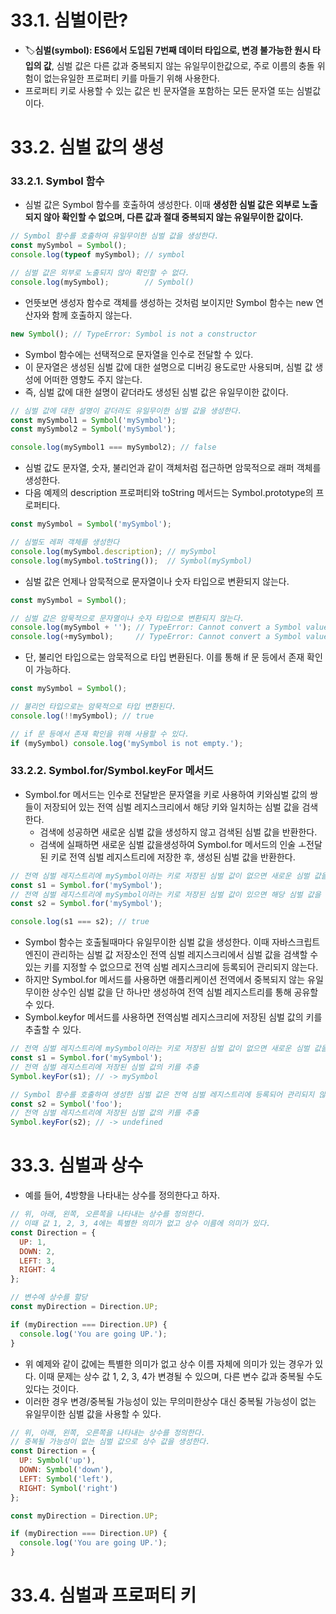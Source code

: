 # 33.1. 심벌이란?
- 🏷️**심벌(symbol): ES6에서 도입된 7번째 데이터 타입으로, 변경 불가능한 원시 타입의 값**, 심벌 값은 다른 값과 중복되지 않는 유일무이한값으로, 주로 이름의 충돌 위험이 없는유일한 프로퍼티 키를 마들기 위해 사용한다.
- 프로퍼티 키로 사용할 수 있는 값은 빈 문자열을 포함하는 모든 문자열 또는 심벌값이다.

# 33.2. 심벌 값의 생성
### 33.2.1. Symbol 함수
- 심벌 값은 Symbol 함수를 호출하여 생성한다. 이때 **생성한 심벌 값은 외부로 노출되지 않아 확인할 수 없으며, 다른 값과 절대 중복되지 않는 유일무이한 값이다.**
```javascript
// Symbol 함수를 호출하여 유일무이한 심벌 값을 생성한다.
const mySymbol = Symbol();
console.log(typeof mySymbol); // symbol

// 심벌 값은 외부로 노출되지 않아 확인할 수 없다.
console.log(mySymbol);        // Symbol()
```
- 언뜻보면 생성자 함수로 객체를 생성하는 것처럼 보이지만 Symbol 함수는 new 연산자와 함께 호출하지 않는다.
```javascript
new Symbol(); // TypeError: Symbol is not a constructor
```
- Symbol 함수에는 선택적으로 문자열을 인수로 전달할 수 있다.
- 이 문자열은 생성된 심벌 값에 대한 설명으로 디버깅 용도로만 사용되며, 심벌 값 생성에 어떠한 영향도 주지 않는다.
- 즉, 심벌 값에 대한 설명이 같더라도 생성된 심벌 값은 유일무이한 값이다.
```javascript
// 심벌 값에 대한 설명이 같더라도 유일무이한 심벌 값을 생성한다.
const mySymbol1 = Symbol('mySymbol');
const mySymbol2 = Symbol('mySymbol');

console.log(mySymbol1 === mySymbol2); // false
```
- 심벌 값도 문자열, 숫자, 불리언과 같이 객체처럼 접근하면 암묵적으로 래퍼 객체를 생성한다.
- 다음 예제의 description 프로퍼티와 toString 메서드는 Symbol.prototype의 프로퍼티다.
```javascript
const mySymbol = Symbol('mySymbol');

// 심벌도 레퍼 객체를 생성한다
console.log(mySymbol.description); // mySymbol
console.log(mySymbol.toString());  // Symbol(mySymbol)
```
- 심벌 값은 언제나 암묵적으로 문자열이나 숫자 타입으로 변환되지 않는다.
```javascript
const mySymbol = Symbol();

// 심벌 값은 암묵적으로 문자열이나 숫자 타입으로 변환되지 않는다.
console.log(mySymbol + ''); // TypeError: Cannot convert a Symbol value to a string
console.log(+mySymbol);     // TypeError: Cannot convert a Symbol value to a number
```
- 단, 불리언 타입으로는 암묵적으로 타입 변환된다. 이를 통해 if 문 등에서 존재 확인이 가능하다.
```javascript
const mySymbol = Symbol();

// 불리언 타입으로는 암묵적으로 타입 변환된다.
console.log(!!mySymbol); // true

// if 문 등에서 존재 확인을 위해 사용할 수 있다.
if (mySymbol) console.log('mySymbol is not empty.');
```

### 33.2.2. Symbol.for/Symbol.keyFor 메서드
- Symbol.for 메서드는 인수로 전달받은 문자열을 키로 사용하여 키와심벌 값의 쌍들이 저장되어 있는 전역 심벌 레지스크리에서 해당 키와 일치하는 심벌 값을 검색한다.
  - 검색에 성공하면 새로운 심벌 값을 생성하지 않고 검색된 심벌 값을 반환한다.
  - 검색에 실패하면 새로운 심벌 값을생성하여 Symbol.for 메서드의 인술 ㅗ전달된 키로 전역 심벌 레지스트리에 저장한 후, 생성된 심벌 값을 반환한다.
```javascript
// 전역 심벌 레지스트리에 mySymbol이라는 키로 저장된 심벌 값이 없으면 새로운 심벌 값을 생성
const s1 = Symbol.for('mySymbol');
// 전역 심벌 레지스트리에 mySymbol이라는 키로 저장된 심벌 값이 있으면 해당 심벌 값을 반환
const s2 = Symbol.for('mySymbol');

console.log(s1 === s2); // true
```
- Symbol 함수는 호출될때마다 유일무이한 심벌 값을 생성한다. 이때 자바스크립트 엔진이 관리하는 심벌 값 저장소인 전역 심벌 레지스크리에서 심벌 값을 검색할 수 있는 키를 지정할 수 없으므로 전역 심벌 레지스크리에 등록되어 관리되지 않는다.
- 하지만 Symbol.for 메서드를 사용하면 애플리케이션 전역에서 중복되지 않는 유일무이한 상수인 심벌 값을 단 하나만 생성하여 전역 심벌 레지스트리를 통해 공유할 수 있다.
- Symbol.keyfor 메서드를 사용하면 전역심벌 레지스크리에 저장된 심벌 값의 키를 추출할 수 있다.
```javascript
// 전역 심벌 레지스트리에 mySymbol이라는 키로 저장된 심벌 값이 없으면 새로운 심벌 값을 생성
const s1 = Symbol.for('mySymbol');
// 전역 심벌 레지스트리에 저장된 심벌 값의 키를 추출
Symbol.keyFor(s1); // -> mySymbol

// Symbol 함수를 호출하여 생성한 심벌 값은 전역 심벌 레지스트리에 등록되어 관리되지 않는다.
const s2 = Symbol('foo');
// 전역 심벌 레지스트리에 저장된 심벌 값의 키를 추출
Symbol.keyFor(s2); // -> undefined
```

# 33.3. 심벌과 상수
- 예를 들어, 4방향을 나타내는 상수를 정의한다고 하자.
```javascript
// 위, 아래, 왼쪽, 오른쪽을 나타내는 상수를 정의한다.
// 이때 값 1, 2, 3, 4에는 특별한 의미가 없고 상수 이름에 의미가 있다.
const Direction = {
  UP: 1,
  DOWN: 2,
  LEFT: 3,
  RIGHT: 4
};

// 변수에 상수를 할당
const myDirection = Direction.UP;

if (myDirection === Direction.UP) {
  console.log('You are going UP.');
}
```
- 위 예제와 같이 값에는 특별한 의미가 없고 상수 이름 자체에 의미가 있는 경우가 있다. 이때 문제는 상수 값 1, 2, 3, 4가 변경될 수 있으며, 다른 변수 값과 중복될 수도 있다는 것이다.
- 이러한 경우 변경/중복될 가능성이 있는 무의미한상수 대신 중복될 가능성이 없는 유일무이한 심벌 값을 사용할 수 있다.
```javascript
// 위, 아래, 왼쪽, 오른쪽을 나타내는 상수를 정의한다.
// 중복될 가능성이 없는 심벌 값으로 상수 값을 생성한다.
const Direction = {
  UP: Symbol('up'),
  DOWN: Symbol('down'),
  LEFT: Symbol('left'),
  RIGHT: Symbol('right')
};

const myDirection = Direction.UP;

if (myDirection === Direction.UP) {
  console.log('You are going UP.');
}
```
 
# 33.4. 심벌과 프로퍼티 키
